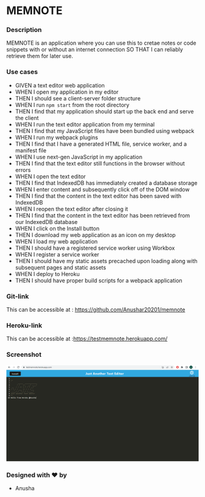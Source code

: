 # MEMNOTE

### Description

MEMNOTE is an application where you can use this to cretae notes or code snippets with or without an internet connection
SO THAT I can reliably retrieve them for later use.


### Use cases

- GIVEN a text editor web application
- WHEN I open my application in my editor
- THEN I should see a client-server folder structure
- WHEN I run `npm start` from the root directory
- THEN I find that my application should start up the back end and serve the client
- WHEN I run the text editor application from my terminal
- THEN I find that my JavaScript files have been bundled using webpack
- WHEN I run my webpack plugins
- THEN I find that I have a generated HTML file, service worker, and a manifest file
- WHEN I use next-gen JavaScript in my application
- THEN I find that the text editor still functions in the browser without errors
- WHEN I open the text editor
- THEN I find that IndexedDB has immediately created a database storage
- WHEN I enter content and subsequently click off of the DOM window
- THEN I find that the content in the text editor has been saved with IndexedDB
- WHEN I reopen the text editor after closing it
- THEN I find that the content in the text editor has been retrieved from our IndexedDB database
- WHEN I click on the Install button
- THEN I download my web application as an icon on my desktop
- WHEN I load my web application
- THEN I should have a registered service worker using Workbox
- WHEN I register a service worker
- THEN I should have my static assets precached upon loading along with subsequent pages and static assets
- WHEN I deploy to Heroku
- THEN I should have proper build scripts for a webpack application

### Git-link

This can be accessible at : https://github.com/Anushar20201/memnote 

### Heroku-link

This can be accessible at :https://testmemnote.herokuapp.com/ 

### Screenshot
 ![memnote](https://github.com/Anushar20201/memnote/blob/main/images/Screenshot.PNG)

### Designed with ❤️ by
- Anusha